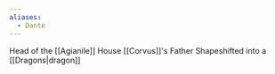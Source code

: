 ```yaml
---
aliases:
  - Dante
---
```

Head of the [[Agianile]] House
[[Corvus]]'s Father
Shapeshifted into a [[Dragons|dragon]]
